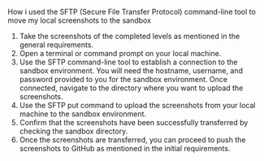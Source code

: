How i used the SFTP (Secure File Transfer Protocol) command-line tool to move my local screenshots to the sandbox

1. Take the screenshots of the completed levels as mentioned in the general requirements.
2. Open a terminal or command prompt on your local machine.
3. Use the SFTP command-line tool to establish a connection to the sandbox environment. You will need the hostname, username, and password provided to you for the sandbox environment.
Once connected, navigate to the directory where you want to upload the screenshots.
4. Use the SFTP put command to upload the screenshots from your local machine to the sandbox environment.
5. Confirm that the screenshots have been successfully transferred by checking the sandbox directory.
6. Once the screenshots are transferred, you can proceed to push the screenshots to GitHub as mentioned in the initial requirements.
